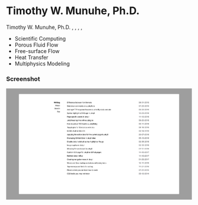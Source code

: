 # Timothy W. Munuhe, Ph.D.

Timothy W. Munuhe, Ph.D. , , , , 

- Scientific Computing
- Porous Fluid Flow
- Free-surface Flow
- Heat Transfer
- Multiphysics Modeling

### Screenshot

![Screenshot](screenshot.png)
